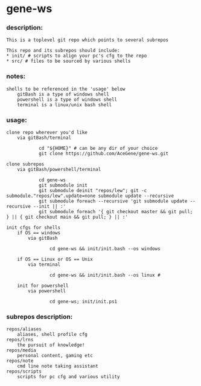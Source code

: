 # gene-ws
### description:
    This is a toplevel git repo which points to several subrepos

    This repo and its subrepos should include:
    * init/ # scripts to align your pc's cfg to the repo
    * src/ # files to be sourced by various shells
### notes:
    shells to be referenced in the 'usage' below
        gitBash is a type of windows shell
        powershell is a type of windows shell
        terminal is a linux/unix bash shell
### usage:
    clone repo wherever you'd like
        via gitBash/terminal
```
            cd "${HOME}" # can be any dir of your choice
            git clone https://github.com/AceGene/gene-ws.git
```
    clone subrepos
        via gitBash/powershell/terminal
```
            cd gene-ws
            git submodule init
            git submodule deinit "repos/lew"; git -c submodule."repos/lew".update=none submodule update --recursive
            git submodule foreach --recursive 'git submodule update --recursive --init || :'
            git submodule foreach '{ git checkout master && git pull; } || { git checkout main && git pull; } || :'
```
    init cfgs for shells
        if OS == windows
            via gitBash
```
                cd gene-ws && init/init.bash --os windows
```
        if OS == Linux or OS == Unix
            via terminal
```
                cd gene-ws && init/init.bash --os linux # 
```
        init for powershell
            via powershell
```
                cd gene-ws; init/init.ps1
```
### subrepos description:
    repos/aliases
        aliases, shell profile cfg
    repos/lrns
        the pursuit of knowledge!
    repos/media
        personal content, gaming etc
    repos/note
        cmd line note taking assistant
    repos/scripts
        scripts for pc cfg and various utility
